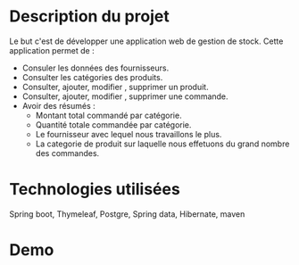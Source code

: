 # Description du projet
Le but c'est de développer une application web de gestion de stock. 
Cette application permet de : 
- Consuler les données des fournisseurs. 
- Consulter les catégories des produits.
- Consulter, ajouter, modifier , supprimer un produit.
- Consulter, ajouter, modifier , supprimer une commande.
- Avoir des résumés : 
  - Montant total commandé par catégorie.
  - Quantité totale commandée par catégorie.
  - Le fournisseur avec lequel nous travaillons le plus.
  - La categorie de produit sur laquelle nous effetuons du grand nombre des commandes.  

# Technologies utilisées
Spring boot, Thymeleaf, Postgre, Spring data, Hibernate, maven 
# Demo
